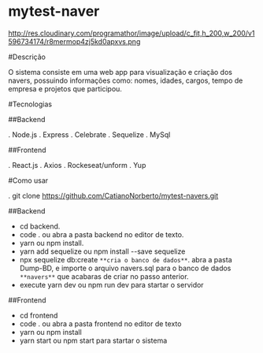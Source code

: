 # mytest-naver

http://res.cloudinary.com/programathor/image/upload/c_fit,h_200,w_200/v1596734174/r8mermop4zj5kd0apxvs.png


#Descrição

O sistema consiste em uma web app para visualização e criação dos navers, possuindo informações como: nomes, idades, cargos, tempo de empresa e projetos que participou.


#Tecnologias

##Backend

. Node.js
. Express
. Celebrate
. Sequelize
. MySql

##Frontend

. React.js
. Axios
. Rockeseat/unform
. Yup

#Como usar

. git clone https://github.com/CatianoNorberto/mytest-navers.git

##Backend

- cd backend.
- code . ou abra a pasta backend no editor de texto.
- yarn ou npm install.
- yarn add sequelize ou npm install --save sequelize
- npx sequelize db:create `**cria o banco de dados**`.
abra a pasta Dump-BD, e importe o arquivo navers.sql para o banco de dados
`**navers**` que acabaras de criar no passo anterior.
- execute yarn dev ou npm run dev para startar o servidor

##Frontend

- cd frontend
- code . ou abra a pasta frontend no editor de texto
- yarn ou npm install
- yarn start ou npm start para startar o sistema

